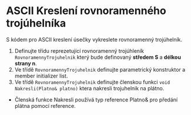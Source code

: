 # ASCII Kreslení rovnoramenného trojúhelníka

S kódem pro ASCII kreslení úsečky vykreslete rovnoramenný trojúhelník.

1) Definujte třídu reprezetující rovnoramenný trojúhleník `RovnoramennyTrojuhelnik` který bude definovaný **středem S** a **délkou strany n**.
2) Ve třídě `RovnoramennyTrojuhelnik` definujte parametrický konstruktor a member initializer list.
2) Ve třídě `RovnoramennyTrojuhelnik` definujte členskou funkci `void Nakresli(Platno& platno)` ktera nakresli trojuhelnik na plátno.

* Členská funkce Nakresli používá typ reference Platno& pro předání plátna pomocí reference.
